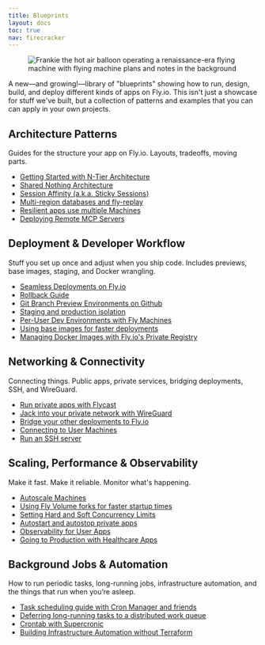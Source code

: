 ```yaml
---
title: Blueprints
layout: docs
toc: true
nav: firecracker
---
```


<figure>
  <img src="/static/images/docs-blueprints.webp" alt="Frankie the hot air balloon operating a renaissance-era flying machine with flying machine plans and notes in the background">
</figure>


A new&mdash;and growing!&mdash;library of "blueprints" showing how to run, design, build, and deploy different kinds of apps on Fly.io. This isn't just a showcase for stuff we've built, but a collection of patterns and examples that you can can apply in your own projects.

## Architecture Patterns

Guides for the structure your app on Fly.io. Layouts, tradeoffs, moving parts.

- [Getting Started with N-Tier Architecture](/docs/blueprints/getting-started-with-n-tier-architecture/)
- [Shared Nothing Architecture](/docs/blueprints/shared-nothing-architecture/)
- [Session Affinity (a.k.a. Sticky Sessions)](/docs/blueprints/session-affinity/)
- [Multi-region databases and fly-replay](/docs/blueprints/multi-region-databases-and-fly-replay/)
- [Resilient apps use multiple Machines](/docs/blueprints/resilient-apps-use-multiple-machines/)
- [Deploying Remote MCP Servers](/docs/blueprints/deploying-remote-mcp-servers/)


## Deployment & Developer Workflow

Stuff you set up once and adjust when you ship code. Includes previews, base images, staging, and Docker wrangling.

- [Seamless Deployments on Fly.io](/docs/blueprints/seamless-deployments/)
- [Rollback Guide](/docs/blueprints/rollback-guide/)
- [Git Branch Preview Environments on Github](/docs/blueprints/git-branch-preview-environments/)
- [Staging and production isolation](/docs/blueprints/staging-and-production-isolation/)
- [Per-User Dev Environments with Fly Machines](/docs/blueprints/per-user-dev-environments/)
- [Using base images for faster deployments](/docs/blueprints/using-base-images/)
- [Managing Docker Images with Fly.io's Private Registry](/docs/blueprints/managing-docker-images/)


## Networking & Connectivity

Connecting things. Public apps, private services, bridging deployments, SSH, and WireGuard.

- [Run private apps with Flycast](/docs/blueprints/run-private-apps-with-flycast/)
- [Jack into your private network with WireGuard](/docs/blueprints/jack-into-your-private-network-with-wireguard/)
- [Bridge your other deployments to Fly.io](/docs/blueprints/bridge-your-other-deployments-to-fly-io/)
- [Connecting to User Machines](/docs/blueprints/connecting-to-user-machines/)
- [Run an SSH server](/docs/blueprints/run-an-ssh-server/)

## Scaling, Performance & Observability

Make it fast. Make it reliable. Monitor what's happening.

- [Autoscale Machines](/docs/blueprints/autoscale-machines/)
- [Using Fly Volume forks for faster startup times](/docs/blueprints/using-fly-volume-forks-for-faster-startup-times/)
- [Setting Hard and Soft Concurrency Limits](/docs/blueprints/setting-hard-and-soft-concurrency-limits-on-fly-io/)
- [Autostart and autostop private apps](/docs/blueprints/autostart-and-autostop-private-apps/)
- [Observability for User Apps](/docs/blueprints/observability-for-user-apps/)
- [Going to Production with Healthcare Apps](/docs/blueprints/going-to-production-with-healthcare-apps/)


## Background Jobs & Automation

How to run periodic tasks, long-running jobs, infrastructure automation, and the things that run when you’re asleep.

- [Task scheduling guide with Cron Manager and friends](/docs/blueprints/task-scheduling-guide-with-cron-manager-and-friends/)
- [Deferring long-running tasks to a distributed work queue](/docs/blueprints/deferring-long-running-tasks-to-a-distributed-work-queue/)
- [Crontab with Supercronic](/docs/blueprints/crontab-with-supercronic/)
- [Building Infrastructure Automation without Terraform](/docs/blueprints/building-infrastructure-automation-without-terraform/)



